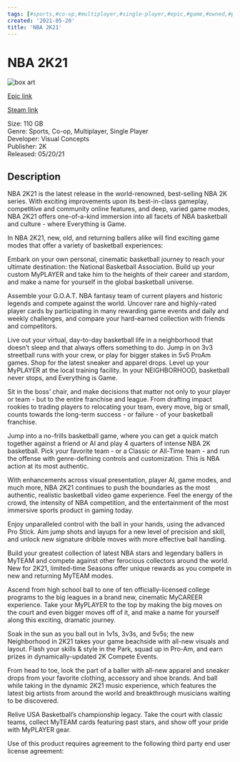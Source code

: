 ```yaml
---
tags: [#sports,#co-op,#multiplayer,#single-player,#epic,#game,#owned,#pc]
created: '2021-05-20'
title: 'NBA 2K21'
---
```

# NBA 2K21

![box art](https://cdn1.epicgames.com/salesEvent/salesEvent/EGS_NBA2K21_VisualConcepts_S1_2560x1440-82b12f8e006bdfe848ed548fa9d51a4a?h=270&amp;resize=1&amp;w=480)

[Epic link](https://www.epicgames.com/store/en-US/p/nba-2k21)

[Steam link](https://store.steampowered.com/app/1225330/NBA_2K21/?snr=1_7_7_151_150_1)

Size: 110 GB  
Genre: Sports, Co-op, Multiplayer, Single Player  
Developer: Visual Concepts  
Publisher: 2K  
Released: 05/20/21  

## Description

NBA 2K21 is the latest release in the world-renowned, best-selling NBA 2K series. With exciting improvements upon its best-in-class gameplay, competitive and community online features, and deep, varied game modes, NBA 2K21 offers one-of-a-kind immersion into all facets of NBA basketball and culture - where Everything is Game.

In NBA 2K21, new, old, and returning ballers alike will find exciting game modes that offer a variety of basketball experiences:

Embark on your own personal, cinematic basketball journey to reach your ultimate destination: the National Basketball Association. Build up your custom MyPLAYER and take him to the heights of their career and stardom, and make a name for yourself in the global basketball universe.

Assemble your G.O.A.T. NBA fantasy team of current players and historic legends and compete against the world. Uncover rare and highly-rated player cards by participating in many rewarding game events and daily and weekly challenges, and compare your hard-earned collection with friends and competitors.

Live out your virtual, day-to-day basketball life in a neighborhood that doesn’t sleep and that always offers something to do. Jump in on 3v3 streetball runs with your crew, or play for bigger stakes in 5v5 ProAm games. Shop for the latest sneaker and apparel drops. Level up your MyPLAYER at the local training facility. In your NEIGHBORHOOD, basketball never stops, and Everything is Game. 

Sit in the boss’ chair, and make decisions that matter not only to your player or team - but to the entire franchise and league. From drafting impact rookies to trading players to relocating your team, every move, big or small, counts towards the long-term success - or failure - of your basketball franchise.

Jump into a no-frills basketball game, where you can get a quick match together against a friend or AI and play 4 quarters of intense NBA 2K basketball. Pick your favorite team - or a Classic or All-Time team - and run the offense with genre-defining controls and customization. This is NBA action at its most authentic.

With enhancements across visual presentation, player AI, game modes, and much more, NBA 2K21 continues to push the boundaries as the most authentic, realistic basketball video game experience. Feel the energy of the crowd, the intensity of NBA competition, and the entertainment of the most immersive sports product in gaming today.

Enjoy unparalleled control with the ball in your hands, using the advanced Pro Stick. Aim jump shots and layups for a new level of precision and skill, and unlock new signature dribble moves with more effective ball handling.

Build your greatest collection of latest NBA stars and legendary ballers in MyTEAM and compete against other ferocious collectors around the world. New for 2K21, limited-time Seasons offer unique rewards as you compete in new and returning MyTEAM modes.

Ascend from high school ball to one of ten officially-licensed college programs to the big leagues in a brand new, cinematic MyCAREER experience. Take your MyPLAYER to the top by making the big moves on the court and even bigger moves off of it, and make a name for yourself along this exciting, dramatic journey.

Soak in the sun as you ball out in 1v1s, 3v3s, and 5v5s; the new Neighborhood in 2K21 takes your game beachside with all-new visuals and layout. Flash your skills &amp; style in the Park, squad up in Pro-Am, and earn prizes in dynamically-updated 2K Compete Events.

From head to toe, look the part of a baller with all-new apparel and sneaker drops from your favorite clothing, accessory and shoe brands. And ball while taking in the dynamic 2K21 music experience, which features the latest big artists from around the world and breakthrough musicians waiting to be discovered.

Relive USA Basketball’s championship legacy. Take the court with classic teams, collect MyTEAM cards featuring past stars, and show off your pride with MyPLAYER gear.

Use of this product requires agreement to the following third party end user license agreement: 
